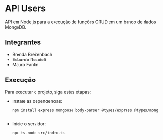 # API Users
API em Node.js para a execução de funções CRUD em um banco de dados MongoDB.

## Integrantes

- Brenda Breitenbach
- Eduardo Roscioli
- Mauro Fantin

## Execução

Para executar o projeto, siga estas etapas:
- Instale as dependências:
  ```bash
  npm install express mongoose body-parser @types/express @types/mongoose @types/body-parser typescript ts-node nodemon cpf-rg-validator email-validator jest ts-jest --save-dev
 
- Inicie o servidor:
  ```bash
  npx ts-node src/index.ts
